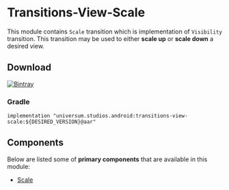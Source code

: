 Transitions-View-Scale
===============

This module contains `Scale` transition which is implementation of `Visibility` transition. 
This transition may be used to either **scale up** or **scale down** a desired view.

## Download ##
[![Bintray](https://api.bintray.com/packages/universum-studios/android/universum.studios.android%3Atransitions/images/download.svg)](https://bintray.com/universum-studios/android/universum.studios.android%3Atransitions/_latestVersion)

### Gradle ###

    implementation "universum.studios.android:transitions-view-scale:${DESIRED_VERSION}@aar"

## Components ##

Below are listed some of **primary components** that are available in this module:

- [Scale](https://github.com/universum-studios/android_transitions/blob/master/library-view-scale/src/main/java/universum/studios/android/transition/Scale.java)
